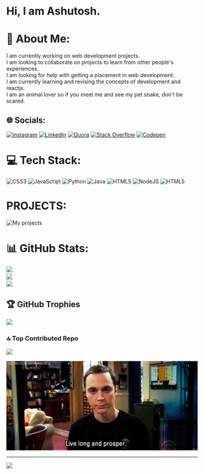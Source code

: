 # Hi, I am Ashutosh.

# 💫 About Me:
I am currently working on web development projects.<br>I am looking to collaborate on projects to learn from other people's experiences.<br>I am looking for help with getting a placement in web development.<br>I am currently learning and revising the concepts of development and reactjs.<br>I am an animal lover so if you meet me and see my pet snake, don't be scared.


## 🌐 Socials:
[![Instagram](https://img.shields.io/badge/Instagram-%23E4405F.svg?logo=Instagram&logoColor=white)](https://instagram.com/beard_grylls11) [![LinkedIn](https://img.shields.io/badge/LinkedIn-%230077B5.svg?logo=linkedin&logoColor=white)](https://linkedin.com/in/ashutosh-parihar-137582118) [![Quora](https://img.shields.io/badge/Quora-%23B92B27.svg?logo=Quora&logoColor=white)](https://quora.com/profile/https://www.quora.com/profile/Happyhacker) [![Stack Overflow](https://img.shields.io/badge/-Stackoverflow-FE7A16?logo=stack-overflow&logoColor=white)](https://stackoverflow.com/users/https://stackoverflow.com/users/21985925/ashutosh) [![Codepen](https://img.shields.io/badge/Codepen-000000?style=for-the-badge&logo=codepen&logoColor=white)](https://codepen.io/https://codepen.io/Ashutosh-the-vuer) 

# 💻 Tech Stack:
![CSS3](https://img.shields.io/badge/css3-%231572B6.svg?style=for-the-badge&logo=css3&logoColor=white) ![JavaScript](https://img.shields.io/badge/javascript-%23323330.svg?style=for-the-badge&logo=javascript&logoColor=%23F7DF1E) ![Python](https://img.shields.io/badge/python-3670A0?style=for-the-badge&logo=python&logoColor=ffdd54) ![Java](https://img.shields.io/badge/java-%23ED8B00.svg?style=for-the-badge&logo=java&logoColor=white) ![HTML5](https://img.shields.io/badge/html5-%23E34F26.svg?style=for-the-badge&logo=html5&logoColor=white) ![NodeJS](https://img.shields.io/badge/node.js-6DA55F?style=for-the-badge&logo=node.js&logoColor=white) ![HTML5](https://img.shields.io/badge/html5-%23E34F26.svg?style=for-the-badge&logo=html5&logoColor=white)

# PROJECTS:
![My projects](https://drive.google.com/file/d/1W704APT9akcgcR_reGRlbY3xL8PPRbMT/view)

# 📊 GitHub Stats:
![](https://github-readme-stats.vercel.app/api?username=Mrgrylls11&theme=dark&hide_border=false&include_all_commits=true&count_private=true)<br/>
![](https://github-readme-streak-stats.herokuapp.com/?user=Mrgrylls11&theme=dark&hide_border=false)<br/>
![](https://github-readme-stats.vercel.app/api/top-langs/?username=Mrgrylls11&theme=dark&hide_border=false&include_all_commits=true&count_private=true&layout=compact)

## 🏆 GitHub Trophies
![](https://github-profile-trophy.vercel.app/?username=Mrgrylls11&theme=darkhub&no-frame=false&no-bg=false&margin-w=4)

### 🔝 Top Contributed Repo
![](https://github-contributor-stats.vercel.app/api?username=Mrgrylls11&limit=5&theme=radical&combine_all_yearly_contributions=true)

<img src="https://raw.githubusercontent.com/AyushSaini00/AyushSaini00/master/images/tbbt.gif" width="512px"/>

---
[![](https://visitcount.itsvg.in/api?id=Mrgrylls11&icon=3&color=1)](https://visitcount.itsvg.in)

<!-- Proudly created with GPRM ( https://gprm.itsvg.in ) -->
